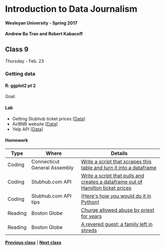 # Introduction to Data Journalism
  
#### Wesleyan University - Spring 2017
  
**Andrew Ba Tran and Robert Kabacoff**
  
## Class 9
Thursday - Feb. 23
                             
### Getting data
                             
#### R: ggplot2 pt 2
                             
Goal: 
                             
#### Lab

* Getting Stubhub ticket prices [[Data](http://ozzieliu.com/2016/06/21/scraping-ticket-data-with-stubhub-api/)]
* AirBNB website [[Data](https://www.airbnb.com/s/Middletown--CT--United-States?guests=1&adults=1&children=0&infants=0&place_id=ChIJbxT3vWVK5okRZrhYOU95HGw&ss_id=qlfysne1&source=bb&page=1&s_tag=Qqh9Tvb9&allow_override%5B%5D=)]
* Yelp API [[Data](https://www.yelp.com/developers/documentation/v2/business)]

#### Homework
                          
|Type|Where|Details|
|---|---|---|
|Coding|Connecticut General Assembly|[Write a script that scrapes this table and turn it into a dataframe](https://www.cga.ct.gov/asp/menu/hlist.asp)|
|Coding|Stubhub.com API|[Write a script that pulls and creates a dataframe out of Hamilton ticket prices](https://developer.stubhub.com/store/)|
|Coding|Stubhub.com API tips|[(Here's how you would do it in Python)](http://ozzieliu.com/2016/06/21/scraping-ticket-data-with-stubhub-api/)|
|Reading|Boston Globe|[Churge allowed abuse by priest for years](http://www.bostonglobe.com/news/special-reports/2002/01/06/church-allowed-abuse-priest-for-years/cSHfGkTIrAT25qKGvBuDNM/story.html)|
|Reading|Boston Globe|[A revered guest; a family left in shreds](http://www.bostonglobe.com/news/special-reports/2002/01/06/revered-guest-family-left-shreds/aLeMSWibvkbQqVqqMBg9MM/story.html)|
                   
**[Previous class](class8.md)** | **[Next class](class10.md)**
